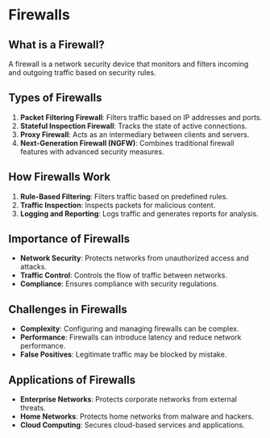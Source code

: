# Firewalls

## What is a Firewall?
A firewall is a network security device that monitors and filters incoming and outgoing traffic based on security rules.

## Types of Firewalls
1. **Packet Filtering Firewall**: Filters traffic based on IP addresses and ports.
2. **Stateful Inspection Firewall**: Tracks the state of active connections.
3. **Proxy Firewall**: Acts as an intermediary between clients and servers.
4. **Next-Generation Firewall (NGFW)**: Combines traditional firewall features with advanced security measures.

## How Firewalls Work
1. **Rule-Based Filtering**: Filters traffic based on predefined rules.
2. **Traffic Inspection**: Inspects packets for malicious content.
3. **Logging and Reporting**: Logs traffic and generates reports for analysis.

## Importance of Firewalls
- **Network Security**: Protects networks from unauthorized access and attacks.
- **Traffic Control**: Controls the flow of traffic between networks.
- **Compliance**: Ensures compliance with security regulations.

## Challenges in Firewalls
- **Complexity**: Configuring and managing firewalls can be complex.
- **Performance**: Firewalls can introduce latency and reduce network performance.
- **False Positives**: Legitimate traffic may be blocked by mistake.

## Applications of Firewalls
- **Enterprise Networks**: Protects corporate networks from external threats.
- **Home Networks**: Protects home networks from malware and hackers.
- **Cloud Computing**: Secures cloud-based services and applications.